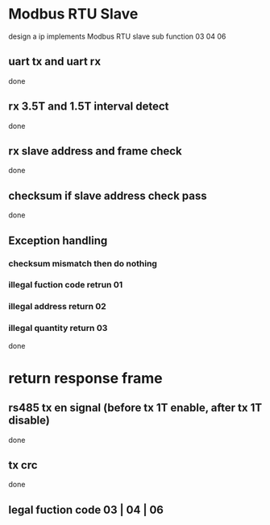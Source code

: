 # Modbus RTU Slave
design a ip implements Modbus RTU slave sub function 03 04 06

## uart tx and uart rx
done

## rx 3.5T and 1.5T interval detect
done

## rx slave address and frame check
done

## checksum if slave address check pass
done

## Exception handling
### checksum mismatch then do nothing
### illegal fuction code retrun 01
### illegal address return 02
### illegal quantity return 03

done

# return response frame
## rs485 tx en signal (before tx 1T enable, after tx 1T disable)
done
## tx crc
done

## legal fuction code 03 | 04 | 06

